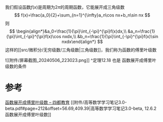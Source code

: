 


我们假设函数$f(x)$是周期为$2\pi$的周期函数，它能展开成三角级数
$$
f(x)=\frac{a_0}{2}+\sum_{n=1}^{\infty}a_n\cos nx+b_n\sin nx
$$
则
$$
\begin{align*}&a_0=\frac{1}{\pi}\int_{-\pi}^{\pi}f(x)dx,\\ &a_n=\frac{1}{\pi}\int_{-\pi}^{\pi}f(x)\cos nxdx,\\ &b_n=\frac{1}{\pi}\int_{-\pi}^{\pi}f(x)\sin nxdx\end{align*}
$$
这样的[[src/微积分/无穷级数/三角级数|三角级数]]，我们称为函数的傅里叶级数


![[附件/屏幕截图_20240506_223023.png]]
^定理12.18 也是 函数展开成傅里叶级数的条件

# 参考
[函数展开成傅里叶级数 – 四都教育](https://www.sudoedu.com/%e9%ab%98%e7%ad%89%e6%95%b0%e5%ad%a6%ef%bc%88%e4%b8%8b%ef%bc%89%e8%a7%86%e9%a2%91%e8%af%be%e7%a8%8b/%e6%97%a0%e7%a9%b7%e7%ba%a7%e6%95%b0/%e5%87%bd%e6%95%b0%e5%b1%95%e5%bc%80%e6%88%90%e5%82%85%e9%87%8c%e5%8f%b6%e7%ba%a7%e6%95%b0/)
[[附件/高等数学学习笔记3.0-beta.pdf#page=212&offset=56.69,409.39|高等数学学习笔记3.0-beta, 12.6.2 函数展开成傅里叶级数]]
